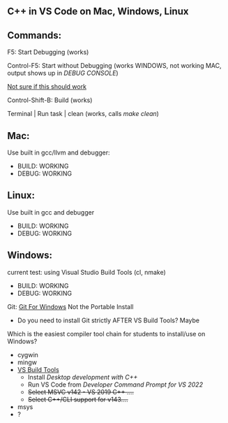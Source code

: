 ## C++ in VS Code on Mac, Windows, Linux

## Commands:
F5: Start Debugging (works)

Control-F5: Start without Debugging (works WINDOWS, not working MAC, output shows up in *DEBUG CONSOLE*)

[Not sure if this should work](https://github.com/microsoft/vscode-cpptools/issues/1201)

Control-Shift-B: Build (works)

Terminal | Run task | clean (works, calls *make clean*)

## Mac: 

Use built in gcc/llvm and debugger: 

* BUILD: WORKING 
* DEBUG: WORKING

## Linux: 

Use built in gcc and debugger

* BUILD: WORKING
* DEBUG: WORKING

## Windows: 

current test: using Visual Studio Build Tools (cl, nmake)
* BUILD: WORKING 
* DEBUG: WORKING

Git: [Git For Windows](https://git-scm.com/download/win) Not the Portable Install

* Do you need to install Git strictly AFTER VS Build Tools? Maybe

Which is the easiest compiler tool chain for students to install/use on Windows?

 * cygwin
 * mingw
 * [VS Build Tools](https://visualstudio.microsoft.com/downloads/?q=build+tools#build-tools-for-visual-studio-2022)
   *   Install *Desktop development with C++*
   *   Run VS Code from *Developer Command Prompt for VS 2022*
   *   ~~Select MSVC v142 - VS 2019 C++ ....~~
   *   ~~Select C++/CLI support for v143....~~
 * msys
 * ?
